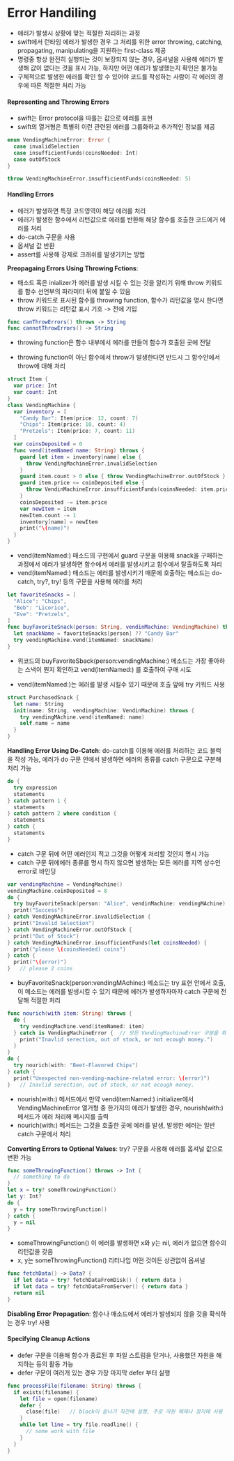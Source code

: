# Error Handiling

* 애러가 발생시 상황에 맞는 적절한 처리하는 과정
* swift에서 런타임 에러가 발생한 경우 그 처리를 위한 error throwing, catching, propagating, manipulating을 지원하는 first-class 제공
* 명령중 항상 완전히 실행되는 것이 보장되지 않는 경우, 옵셔널을 사용해 에러가 발생해 값이 없다는 것을 표시 가능, 하지만 어떤 에러가 발생했는지 확인은 불가능
* 구체적으로 발생한 에러를 확인 할 수 있어야 코드를 작성하는 사람이 각 에러의 경우에 따른 적절한 처리 가능

#### Representing and Throwing Errors

* swift는 Error protocol을 따를는 값으로 에러를 표현
* swift의 열거형은 특별히 이런 관련된 에러를 그룹화하고 추가적인 정보를 제공

~~~swift
enum VendingMachineError: Error {
  case invalidSelection
  case insufficientFunds(coinsNeeded: Int)
  case outOfStock
}

throw VendingMachineError.insufficientFunds(coinsNeeded: 5)
~~~

#### Handling Errors

* 에러가 발생하면 특정 코드영역이 해당 에러를 처리
* 에러가 발생한 함수에서 리턴값으로 에러를 반환해 해당 함수를 호출한 코드에거 에러를 처리
* do-catch 구문을 사용
* 옵셔널 값 반환
* assert를 사용해 강제로 크래쉬를 발생기키는 방법

**Preopagaing Errors Using Throwing Fctions**: 

* 매소드 혹은 inializer가 에러를 발생 시킬 수 있는 것을 알리기 위해 throw 키워드를 함수 선언부의 파라미터 뒤에 붙일 수 있음
* throw 키워드로 표시된 함수를 throwing function, 함수가 리턴값을 명시 한다면 throw 키워드는 리턴값 표시 기호 -> 전에 기입

~~~~swift
func canThrowErrors() throws -> String
func cannotThrowErrors() -> String
~~~~

* throwing function은 함수 내부에서 에러를 만들어 함수가 호출된 곳에 전달

* throwing function이 아닌 함수에서 throw가 발생한다면 반드시 그 함수안에서 throw에 대해 처리

~~~swift
struct Item {
  var price: Int
  var count: Int
}
class VendingMachine {
  var inventory = [
    "Candy Bar": Item(price: 12, count: 7)
    "Chips": Item(price: 10, count: 4)
    "Pretzels": Item(price: 7, count: 11)
  ]
  var coinsDeposited = 0
  func vend(itemNamed name: String) throws {
    guard let item = inventory[name] else {
      throw VendingMachineError.invalidSelection
    }
    guard item.count > 0 else { throw VendingMachineError.outOfStock }
    guard item.price <= coinDeposited else {
      throw VendinMachineError.insufficientFunds(coinsNeeded: item.price - coinDeposited)
    }
    coinsDeposited -= item.price
    var newItem = item
    newItem.count -= 1
    inventory[name] = newItem
    print("\(name)")
  }
}
~~~

* vend(itemNamed:) 매소드의 구현에서 guard 구문을 이용해 snack을 구매하는 과정에서 에러가 발생하면 함수에서 에러를 발생시키고 함수에서 탈출하도록 처리
* vend(itemNamed:) 매소드는 에러를 발생시키기 때문에 호출하는 매소드는 do-catch, try?, try! 등의 구문을 사용해 에러를 처리

~~~swift
let favoriteSnacks = [
  "Alice": "Chips",
  "Bob": "Licorice",
  "Eve": "Pretzels",
]
func buyFavoriteSnack(person: String, vendinMachine: VendingMachine) throws {
  let snackName = favoriteSnacks[person] ?? "Candy Bar"
  try vendingMachine.vend(itemNamed: snackName)
}
~~~

* 위코드의 buyFavoriteSback(person:vendingMachine:) 메소드는 가장 좋아하는 스낵이 뭔지 확인하고 vend(itemNamed:) 를 호출하여 구매 시도

* vend(itemNamed:)는 에러를 발생 시킬수 있기 때문에 호출 앞에 try 키워드 사용

~~~swift
struct PurchasedSnack {
  let name: String
  init(name: String, vendingMachine: VendinMachine) throws {
    try vendingMAchine.vend(itemNamed: name)
    self.name = name
  }
}
~~~

**Handling Error Using Do-Catch**: do-catch를 이용해 에러를 처리하는 코드 블럭을 작성 가능, 에러가 do 구문 안에서 발생하면 에러의 종류를 catch 구문으로 구분해 처리 가능

~~~swift
do {
  try expression
  statements
} catch pattern 1 {
  statements
} catch pattern 2 where condition {
  statements
} catch {
  statements
}
~~~

* catch 구문 뒤에 어떤 에러인지 적고 그것을 어떻게 처리할 것인지 명시 가능
* catch 구문 뒤에에러 종류를 명시 하지 않으면 발생하는 모든 에러를 지역 상수인 error로 바인딩

~~~swift
var vendingMachine = VendingMachine()
vendingMachine.coinDeposited = 8
do {
  try buyFavoriteSnack(person: "Alice", vendinMachine: vendingMAchine)
  print("Success")
} catch VendingMAchineError.invalidSelection {
  print("Invalid Selection")
} catch VendingMachineError.outOfStock {
  print("Out of Stock")
} catch VendingMAchineError.insufficientFunds(let coinsNeeded) {
  print("please \(coinsNeeded) coins")
} catch {
  print("\(error)")
}	// please 2 coins
~~~

* buyFavoriteSnack(person:vendingMAchine:) 메소드는 try 표현 안에서 호출, 이 메소드는 에러를 발생시킬 수 있기 때문에 에러가 발생하자마자 catch 구문에 전달해 적절한 처리

~~~swift
func nourich(with item: String) throws {
  do {
    try vendingMachine.vend(itemNamed: item)
  } catch is VendingMachineError {	// 모든 VendingMachineError 구분을 위한 is
    print("Inavlid serection, out of stock, or not ecough money.")
  }
}
do {
  try nourich(with: "Beet-Flavored Chips")
} catch {
  print("Unexpected non-vending-machine-related error: \(error)")
}	// Inavlid serection, out of stock, or not ecough money.
~~~

* nourish(with:) 메서드에서 만약 vend(itemNamed:) initializer에서 VendingMachineError 열거형 중 한가지의 에러가 발생한 경우, nourish(with:) 메서드가 에러 처리해 메시지를 출력
* nourich(with:) 메서드는 그것을 호출한 곳에 에러를 발생, 발생한 에러는 일반 catch 구문에서 처리

**Converting Errors to Optional Values**: try? 구문을 사용해 에러를 옵셔널 값으로 변환 가능

~~~swift
func someThrowingFunction() throws -> Int {
  // something to do
}
let x = try? someThrowingFunction()
let y: Int?
do {
  y = try someThrowingFunction()
} catch {
  y = nil
}
~~~

* someThrowingFunction() 이 에러를 발생하면 x와 y는 nil, 에러가 없으면 함수의 리턴값을 갖음
* x, y는 someThrowingFunction() 리터나입 어떤 것이든 상관없이 옵셔널

~~~swift
func fetchData() -> Data? {
  if let data = try? fetchDataFromDisk() { return data }
  if let data = try? fetchDataFromServer() { return data }
  return nil
}
~~~

**Disabling Error Propagation**: 함수나 매소드에서 에러가 발생되지 않을 것을 확식하는 경우 try! 사용

#### Specifying Cleanup Actions

* defer 구문을 이용해 함수가 종료된 후 파일 스트림을 닫거나, 사용했던 자원을 해지하는 등의 활동 가능
* defer 구문이 여러개 있는 경우 가장 마지막 defer 부터 실행

~~~swift
func processFile(filename: String) throws {
  if exists(filename) {
    let file = open(filename)
    defer {
      close(file)	// block이 끝나기 직전에 실행, 주로 자원 해제나 정지에 사용
    }
    while let line = try file.readline() {
      // some work with file
    }
  }
}
~~~

